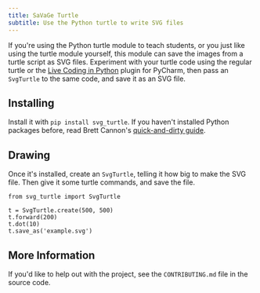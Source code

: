 ```yaml
---
title: SaVaGe Turtle
subtitle: Use the Python turtle to write SVG files
---
```

If you're using the Python turtle module to teach students, or you just like
using the turtle module yourself, this module can save the images from a turtle
script as SVG files. Experiment with your turtle code using the regular turtle
or the [Live Coding in Python] plugin for PyCharm, then pass an `SvgTurtle` to
the same code, and save it as an SVG file.

[Live Coding in Python]: https://donkirkby.github.io/live-py-plugin/

## Installing
Install it with `pip install svg_turtle`. If you haven't installed Python
packages before, read Brett Cannon's [quick-and-dirty guide].

[quick-and-dirty guide]: https://snarky.ca/a-quick-and-dirty-guide-on-how-to-install-packages-for-python/

## Drawing
Once it's installed, create an `SvgTurtle`, telling it how big to make the SVG
file. Then give it some turtle commands, and save the file.

    from svg_turtle import SvgTurtle
    
    t = SvgTurtle.create(500, 500)
    t.forward(200)
    t.dot(10)
    t.save_as('example.svg')

## More Information
If you'd like to help out with the project, see the `CONTRIBUTING.md` file in
the source code.
